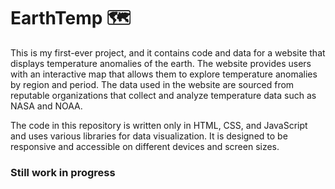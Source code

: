 # **EarthTemp** 🗺️

This is my first-ever project, and it contains code and data for a website that displays temperature anomalies of the earth. The website provides users with an interactive map that allows them to explore temperature anomalies by region and period. The data used in the website are sourced from reputable organizations that collect and analyze temperature data such as NASA and NOAA.

The code in this repository is written only in HTML, CSS, and JavaScript and uses various libraries for data visualization. It is designed to be responsive and accessible on different devices and screen sizes.

### Still work in progress
